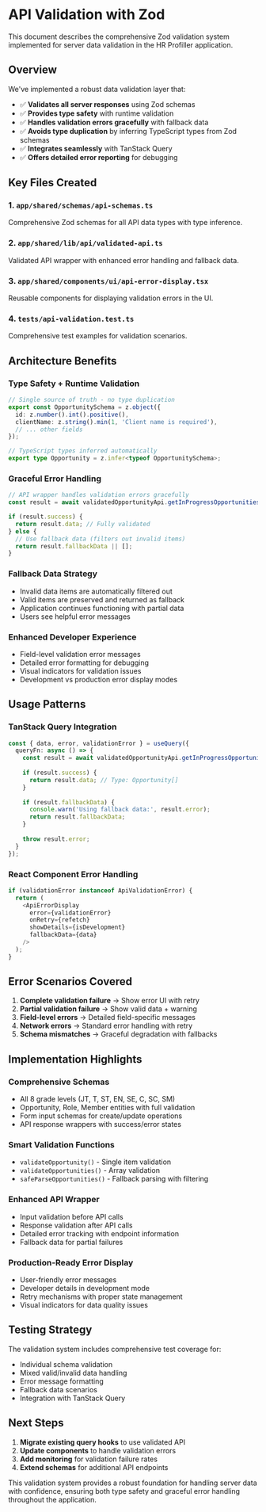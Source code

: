 # API Validation with Zod

This document describes the comprehensive Zod validation system implemented for server data validation in the HR Profiller application.

## Overview

We've implemented a robust data validation layer that:

- ✅ **Validates all server responses** using Zod schemas
- ✅ **Provides type safety** with runtime validation  
- ✅ **Handles validation errors gracefully** with fallback data
- ✅ **Avoids type duplication** by inferring TypeScript types from Zod schemas
- ✅ **Integrates seamlessly** with TanStack Query
- ✅ **Offers detailed error reporting** for debugging

## Key Files Created

### 1. `app/shared/schemas/api-schemas.ts`
Comprehensive Zod schemas for all API data types with type inference.

### 2. `app/shared/lib/api/validated-api.ts`  
Validated API wrapper with enhanced error handling and fallback data.

### 3. `app/shared/components/ui/api-error-display.tsx`
Reusable components for displaying validation errors in the UI.

### 4. `tests/api-validation.test.ts`
Comprehensive test examples for validation scenarios.

## Architecture Benefits

### **Type Safety + Runtime Validation**
```typescript
// Single source of truth - no type duplication
export const OpportunitySchema = z.object({
  id: z.number().int().positive(),
  clientName: z.string().min(1, 'Client name is required'),
  // ... other fields
});

// TypeScript types inferred automatically
export type Opportunity = z.infer<typeof OpportunitySchema>;
```

### **Graceful Error Handling**
```typescript
// API wrapper handles validation errors gracefully
const result = await validatedOpportunityApi.getInProgressOpportunities();

if (result.success) {
  return result.data; // Fully validated
} else {
  // Use fallback data (filters out invalid items)
  return result.fallbackData || [];
}
```

### **Fallback Data Strategy**
- Invalid data items are automatically filtered out
- Valid items are preserved and returned as fallback
- Application continues functioning with partial data
- Users see helpful error messages

### **Enhanced Developer Experience**
- Field-level validation error messages
- Detailed error formatting for debugging
- Visual indicators for validation issues
- Development vs production error display modes

## Usage Patterns

### **TanStack Query Integration**
```typescript
const { data, error, validationError } = useQuery({
  queryFn: async () => {
    const result = await validatedOpportunityApi.getInProgressOpportunities();
    
    if (result.success) {
      return result.data; // Type: Opportunity[]
    }
    
    if (result.fallbackData) {
      console.warn('Using fallback data:', result.error);
      return result.fallbackData;
    }
    
    throw result.error;
  }
});
```

### **React Component Error Handling**
```typescript
if (validationError instanceof ApiValidationError) {
  return (
    <ApiErrorDisplay 
      error={validationError} 
      onRetry={refetch}
      showDetails={isDevelopment}
      fallbackData={data}
    />
  );
}
```

## Error Scenarios Covered

1. **Complete validation failure** → Show error UI with retry
2. **Partial validation failure** → Show valid data + warning  
3. **Field-level errors** → Detailed field-specific messages
4. **Network errors** → Standard error handling with retry
5. **Schema mismatches** → Graceful degradation with fallbacks

## Implementation Highlights

### **Comprehensive Schemas**
- All 8 grade levels (JT, T, ST, EN, SE, C, SC, SM)
- Opportunity, Role, Member entities with full validation
- Form input schemas for create/update operations
- API response wrappers with success/error states

### **Smart Validation Functions**
- `validateOpportunity()` - Single item validation
- `validateOpportunities()` - Array validation  
- `safeParseOpportunities()` - Fallback parsing with filtering

### **Enhanced API Wrapper**
- Input validation before API calls
- Response validation after API calls
- Detailed error tracking with endpoint information
- Fallback data for partial failures

### **Production-Ready Error Display**
- User-friendly error messages
- Developer details in development mode
- Retry mechanisms with proper state management
- Visual indicators for data quality issues

## Testing Strategy

The validation system includes comprehensive test coverage for:
- Individual schema validation
- Mixed valid/invalid data handling
- Error message formatting
- Fallback data scenarios
- Integration with TanStack Query

## Next Steps

1. **Migrate existing query hooks** to use validated API
2. **Update components** to handle validation errors
3. **Add monitoring** for validation failure rates
4. **Extend schemas** for additional API endpoints

This validation system provides a robust foundation for handling server data with confidence, ensuring both type safety and graceful error handling throughout the application. 
